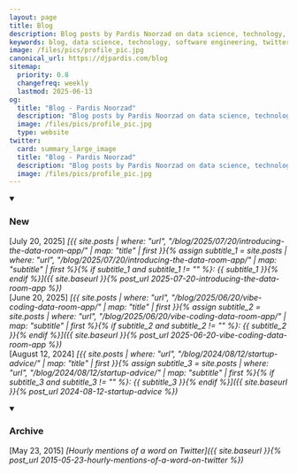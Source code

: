 ```yaml
---
layout: page
title: Blog
description: Blog posts by Pardis Noorzad on data science, technology, software engineering, startup advice, and entrepreneurship insights from building General Folders.
keywords: blog, data science, technology, software engineering, twitter analytics, startup advice, entrepreneurship, general folders, pardis noorzad
image: /files/pics/profile_pic.jpg
canonical_url: https://djpardis.com/blog
sitemap:
  priority: 0.8
  changefreq: weekly
  lastmod: 2025-06-13
og:
  title: "Blog - Pardis Noorzad"
  description: "Blog posts by Pardis Noorzad on data science, technology, software engineering, startup advice, and entrepreneurship insights from building General Folders."
  image: /files/pics/profile_pic.jpg
  type: website
twitter:
  card: summary_large_image
  title: "Blog - Pardis Noorzad"
  description: "Blog posts by Pardis Noorzad on data science, technology, software engineering, startup advice, and entrepreneurship insights from building General Folders."
  image: /files/pics/profile_pic.jpg
---
```


<details class="collapsible-section" markdown="1" open>
<summary><h3>New</h3></summary>

[July 20, 2025] *[{{ site.posts | where: "url", "/blog/2025/07/20/introducing-the-data-room-app/" | map: "title" | first }}{% assign subtitle_1 = site.posts | where: "url", "/blog/2025/07/20/introducing-the-data-room-app/" | map: "subtitle" | first %}{% if subtitle_1 and subtitle_1 != "" %}: {{ subtitle_1 }}{% endif %}]({{ site.baseurl }}{% post_url 2025-07-20-introducing-the-data-room-app %})*  
[June 20, 2025] *[{{ site.posts | where: "url", "/blog/2025/06/20/vibe-coding-data-room-app/" | map: "title" | first }}{% assign subtitle_2 = site.posts | where: "url", "/blog/2025/06/20/vibe-coding-data-room-app/" | map: "subtitle" | first %}{% if subtitle_2 and subtitle_2 != "" %}: {{ subtitle_2 }}{% endif %}]({{ site.baseurl }}{% post_url 2025-06-20-vibe-coding-data-room-app %})*  
[August 12, 2024] *[{{ site.posts | where: "url", "/blog/2024/08/12/startup-advice/" | map: "title" | first }}{% assign subtitle_3 = site.posts | where: "url", "/blog/2024/08/12/startup-advice/" | map: "subtitle" | first %}{% if subtitle_3 and subtitle_3 != "" %}: {{ subtitle_3 }}{% endif %}]({{ site.baseurl }}{% post_url 2024-08-12-startup-advice %})*  
</details>

<details class="collapsible-section" markdown="1" open>
<summary><h3>Archive</h3></summary>

[May 23, 2015] *[Hourly mentions of a word on Twitter]({{ site.baseurl }}{% post_url 2015-05-23-hourly-mentions-of-a-word-on-twitter %})*  
</details> 